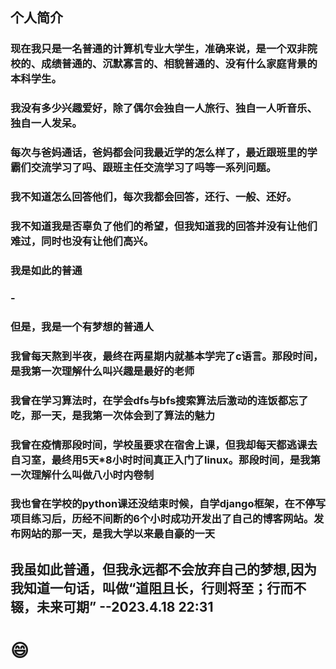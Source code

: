 ## 个人简介

### 现在我只是一名普通的计算机专业大学生，准确来说，是一个双非院校的、成绩普通的、沉默寡言的、相貌普通的、没有什么家庭背景的本科学生。
### 我没有多少兴趣爱好，除了偶尔会独自一人旅行、独自一人听音乐、独自一人发呆。
### 每次与爸妈通话，爸妈都会问我最近学的怎么样了，最近跟班里的学霸们交流学习了吗、跟班主任交流学习了吗等一系列问题。
### 我不知道怎么回答他们，每次我都会回答，还行、一般、还好。
### 我不知道我是否辜负了他们的希望，但我知道我的回答并没有让他们难过，同时也没有让他们高兴。
### 我是如此的普通
### -
### 但是，我是一个有梦想的普通人
### 我曾每天熬到半夜，最终在两星期内就基本学完了c语言。那段时间，是我第一次理解什么叫兴趣是最好的老师
### 我曾在学习算法时，在学会dfs与bfs搜索算法后激动的连饭都忘了吃，那一天，是我第一次体会到了算法的魅力
### 我曾在疫情那段时间，学校虽要求在宿舍上课，但我却每天都逃课去自习室，最终用5天*8小时时间真正入门了linux。那段时间，是我第一次理解什么叫做八小时内卷制
### 我也曾在学校的python课还没结束时候，自学django框架，在不停写项目练习后，历经不间断的6个小时成功开发出了自己的博客网站。发布网站的那一天，是我大学以来最自豪的一天

## 我虽如此普通，但我永远都不会放弃自己的梦想,因为我知道一句话，叫做“道阻且长，行则将至；行而不辍，未来可期”    --2023.4.18 22:31 

# 😄


<!--
**lvkaige/lvkaige** is a ✨ _special_ ✨ repository because its `README.md` (this file) appears on your GitHub profile.

Here are some ideas to get you started:

- 🔭 I’m currently working on ...
- 🌱 I’m currently learning ...
- 👯 I’m looking to collaborate on ...
- 🤔 I’m looking for help with ...
- 💬 Ask me about ...
- 📫 How to reach me: ...
- 😄 Pronouns: ...
- ⚡ Fun fact: ...
-->
